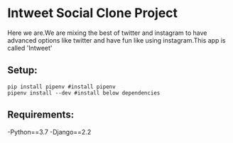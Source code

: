 # Intweet Social Clone Project
Here we are.We are mixing the best of twitter and instagram to have advanced options like twitter and have fun like using instagram.This app is called 'Intweet'

## Setup:
```
pip install pipenv #install pipenv
pipenv install --dev #install below dependencies 
```
## Requirements:
-Python==3.7
-Django==2.2
